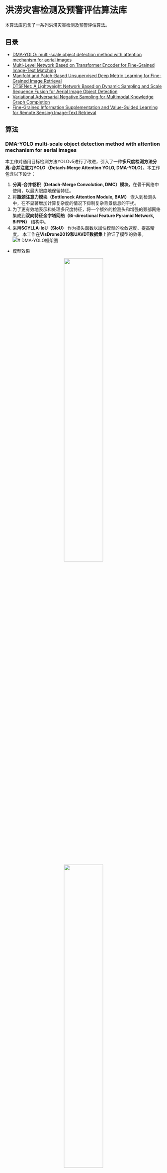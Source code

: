# 洪涝灾害检测及预警评估算法库
本算法库包含了一系列洪涝灾害检测及预警评估算法。

## 目录
- [DMA-YOLO: multi-scale object detection method with attention mechanism for aerial images](#dma-yolo-multi-scale-object-detection-method-with-attention-mechanism-for-aerial-images)
- [Multi-Level Network Based on Transformer Encoder for Fine-Grained Image-Text Matching](#multi-level-network-based-on-transformer-encoder-for-fine-grained-image-text-matching)
- [Manifold and Patch-Based Unsupervised Deep Metric Learning for Fine-Grained Image Retrieval](#manifold-and-patch-based-unsupervised-deep-metric-learning-for-fine-grained-image-retrieval)
- [DTSFNet: A Lightweight Network Based on Dynamic Sampling and Scale Sequence Fusion for Aerial Image Object Detection](#dtsfnet-a-lightweight-network-based-on-dynamic-sampling-and-scale-sequence-fusion-for-aerial-image-object-detection)
- [Variational Adversarial Negative Sampling for Multimodal Knowledge Graph Completion](#variational-adversarial-negative-sampling-for-multimodal-knowledge-graph-completion)
- [Fine-Grained Information Supplementation and Value-Guided Learning for Remote Sensing Image-Text Retrieval](#fine-grained-information-supplementation-and-value-guided-learning-for-remote-sensing-image-text-retrieval)

## 算法

### DMA-YOLO multi-scale object detection method with attention mechanism for aerial images
本工作对通用目标检测方法YOLOv5进行了改进，引入了一种**多尺度检测方法分离-合并注意力YOLO（Detach-Merge Attention YOLO, DMA-YOLO）**。本工作包含以下设计：
1. **分离-合并卷积（Detach-Merge Convolution, DMC）模块**，在骨干网络中使用，以最大限度地保留特征。
2. 将**瓶颈注意力模块（Bottleneck Attention Module, BAM）** 嵌入到检测头中，在不显著增加计算复杂度的情况下抑制复杂背景信息的干扰。
4. 为了更有效地表示和处理多尺度特征，将一个额外的检测头和增强的颈部网络集成到**双向特征金字塔网络（Bi-directional Feature Pyramid Network, BiFPN）** 结构中。
5. 采用**SCYLLA-IoU（SIoU）** 作为损失函数以加快模型的收敛速度、提高精度。
本工作在**VisDrone2019和UAVDT数据集**上验证了模型的效果。
![# DMA-YOLO框架图](assets/DMA-YOLO_framework.png)
* 模型效果

<div align="center">
  <img src="assets/DMA-YOLO_result1.png" alt="" width="50%">
</div>
<div align="center">
  <img src="assets/DMA-YOLO_result2.png" alt="" width="50%">
</div>

![# 可视化效果](assets/DMA-YOLO_result3.png)

* 引用
```bibtex
@article{li2024dma,
  title={DMA-YOLO: multi-scale object detection method with attention mechanism for aerial images},
  author={Li, Ya-ling and Feng, Yong and Zhou, Ming-liang and Xiong, Xian-cai and Wang, Yong-heng and Qiang, Bao-hua},
  journal={The Visual Computer},
  volume={40},
  number={6},
  pages={4505--4518},
  year={2024},
  publisher={Springer}
}
```
* 代码请见[DMA-YOLO](DMA-YOLO.zip)

### Multi-Level Network Based on Transformer Encoder for Fine-Grained Image-Text Matching
本工作提出了一种基于**Transformer Encoder**的多级网络，用于细粒度的图像-文本匹配。首先，**采用Transformer编码器提取图像与文本的模态内关联关系**，并通过高效聚合方法实现对齐，既提升了对齐效率，又充分利用了模态内信息；其次，**捕获图像和文本中具有判别性的数字信息**以增强表征区分度；最后，将**图像与文本的全局信息**作为补充特征，进一步强化表征。实验结果表明，相较于现有最优算法，本方法在检索任务和运行时耗方面均取得显著提升。
![# MNTE框架图](assets/MNTE_framework.png)
* 模型效果
![# MNTE_result1](assets/MNTE_result1.png)
![# MNTE_result2](assets/MNTE_result2.png)
![# MNTE_result3](assets/MNTE_result3.png)
* 引用
```bibtex
@article{yang2023multi,
  title={Multi-level network based on transformer encoder for fine-grained image--text matching},
  author={Yang, Lei and Feng, Yong and Zhou, Mingliang and Xiong, Xiancai and Wang, Yongheng and Qiang, Baohua},
  journal={Multimedia Systems},
  volume={29},
  number={4},
  pages={1981--1994},
  year={2023},
  publisher={Springer}
}
```
* 代码请见[MNTE](https://github.com/CQULab/MNTE)

### Manifold and Patch-Based Unsupervised Deep Metric Learning for Fine-Grained Image Retrieval
本工作提出了一个**面向细粒度图像检索的流形与图像块联合驱动的无监督深度度量学习方法（Manifold and Patch-based Unsupervised Deep Metric Learning, MPUDML）**。首先，采用**基于流形相似度的平衡采样策略**构建更均衡的小批量样本。其次，利用**流形相似度与未标注图像间余弦相似度**获取软监督信息实现样本区分，有效降低噪声样本影响。最后，通过**图像块级聚类与定位任务**挖掘图像内部块间丰富特征信息，从而指导获取更全面的特征嵌入表征，提升检索性能。在细粒度图像检索与聚类任务中，MPUDML与多种前沿无监督深度度量学习方法进行对比验证。实验结果表明，本方法在召回率（R@K）与归一化互信息（NMI）指标上均超越其他先进方法。
![# MPUDML框架图](assets/MPUDML_framework.png)
* 模型效果
![# MPUDML_result1](assets/MPUDML_result1.png)
![# MPUDML_result2](assets/MPUDML_result2.png)
* 引用
```bibtex
@article{yuan2025manifold,
  title={Manifold and patch-based unsupervised deep metric learning for fine-grained image retrieval},
  author={Yuan, Shi-hao and Feng, Yong and Qiu, A and Duan, Guo-fan and Zhou, Ming-liang and Qiang, Bao-hua and Wang, Yong-heng},
  journal={Applied Intelligence},
  volume={55},
  number={2},
  pages={1--18},
  year={2025},
  publisher={Springer}
}
```
* 代码请见[MPUDML](https://pan.baidu.com/s/1o35DaX4jlXr5UyFxKlJQdw?pwd=on12)

### DTSFNet: A Lightweight Network Based on Dynamic Sampling and Scale Sequence Fusion for Aerial Image Object Detection【暂无代码】
本工作提出了一种基于动态采样和尺度序列融合的轻量级深度网络（dynamic sampling and scale sequence fusion, DTSFNet）。网络包含一个多尺度特征提取器（multiscale feature extractor, MSFE）模块，采用多种卷积核来降低模型复杂度，同时有效捕捉多尺度特征。此外，网络还包含了一个动态尺度序列融合（dynamic scale sequence fusion, DSSF）模块，对不同层级的多尺度特征进行全面探索和高效整合。本工作在三个公开可用的数据集（VisDrone2019、UVADT和DIOR）上对所提方法进行了评估。结果表明，本方法在实现轻量级模型的同时，保持了较高的检测精度。
![# DTSFNet框架图](assets/DTSFNet_framework.png)
* 模型效果
![# DTSFNet_result1](assets/DTSFNet_result1.png)
![# DTSFNet_result2](assets/DTSFNet_result2.png)
* 引用
```bibtex
@article{liao2025dtsfnet,
  title={DTSFNet: A Lightweight Network Based on Dynamic Sampling and Scale Sequence Fusion for Aerial Image Object Detection},
  author={Liao, Yanting and Feng, Yong and Chen, Yanying and Duan, Guofan and Qiang, Baohua and Lan, Zhangli and Wang, Ke and Zou, Lai and Pu, Huayan and Luo, Jun and others},
  journal={Journal of Circuits, Systems and Computers},
  pages={2550298},
  year={2025},
  publisher={World Scientific}
}
```
* 代码请见[DTSFNet]()

### Variational Adversarial Negative Sampling for Multimodal Knowledge Graph Completion
本工作提出基于变分对抗负采样的多模态知识图谱补全框架（VansKG）。该框架通过变分对抗负采样技术实现高效负样本训练，结合结构化查询与关系调节动态交叉注意力融合机制，构建以三元组为核心的多模态融合模型，显著提升整体补全效果。实验表明，VansKG在三个通用基准数据集上超越了18种先进方法，取得了最优性能表现。
![# VansKG框架图](assets/VansKG_framework.png)
* 模型效果
![# VansKG_result1](assets/VansKG_result1.png)
![# VansKG_result2](assets/VansKG_result2.png)
* 代码请见[VansKG](https://github.com/vialstar/VansKG)
  
### Fine-Grained Information Supplementation and Value-Guided Learning for Remote Sensing Image-Text Retrieval
本工作提出了一种细粒度信息补充与价值引导学习（fine-grained information supplementation and value-guided learning, FISVL）模型，通过融合推荐系统领域的先验知识进行特征增强，并采用价值导向的训练策略学习细粒度、高表达性与鲁棒性兼具的特征表示。具体而言，本工作设计了以下核心模块：
1. ​**细粒度信息补充模块（fine-grained information supplementation, FGIS）​**：通过融合全局与局部特征的视觉信息，增强模型对遥感图像多尺度特征的感知能力，解决传统方法中因特征粒度不足导致的表征局限性问题。
2. ​**双重损失优化机制**：针对模态内相似性过高的问题，提出加权对比损失（加权策略参考了样本重要性动态调整方法）与场景自适应细粒度感知损失，通过约束特征空间分布提升模型判别力。
3. ​**价值引导学习框架**：在训练阶段动态聚焦关键信息，通过自适应的注意力机制（类似场景自适应门单元设计）优化不同训练阶段的学习目标优先级，显著提升模型收敛效率。
本工作在RSICD与RSITMD数据集上验证了模型的有效性，结果表明本方法在细粒度特征学习与跨模态对齐任务中均达到领先水平。
![# FISVL框架图](assets/fine-grained_framework.png)
* 模型效果
  
![# FISVL在RSITMD和RSICD数据集上的效果](assets/FISVL_result1.png)
![# 可视化效果](assets/FISVL_result2.png)
* 引用
```bibtex
@article{zhou2024fine,
  title={Fine-Grained Information Supplementation and Value-Guided Learning for Remote Sensing Image-Text Retrieval},
  author={Zhou, Zihui and Feng, Yong and Qiu, Agen and Duan, Guofan and Zhou, Mingliang},
  journal={IEEE Journal of Selected Topics in Applied Earth Observations and Remote Sensing},
  year={2024},
  publisher={IEEE}
}
```
* 代码请见[FISVL-pytorch](https://github.com/zhouzihui2001/FISVL)
